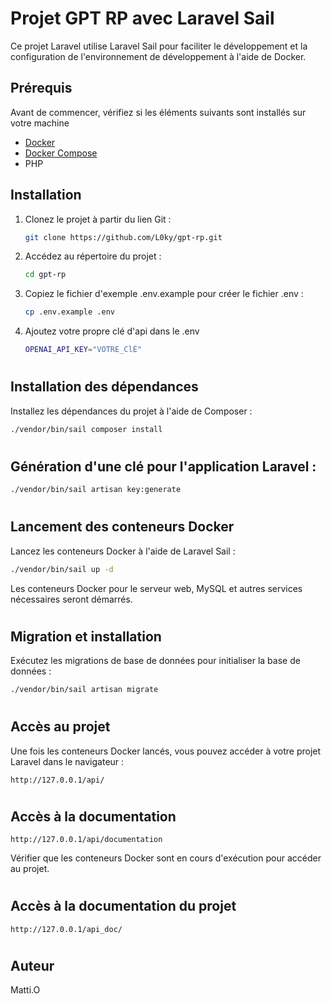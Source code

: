# Projet GPT RP avec Laravel Sail

Ce projet Laravel utilise Laravel Sail pour faciliter le développement et la configuration de l'environnement de développement à l'aide de Docker.

## Prérequis

Avant de commencer, vérifiez si les éléments suivants sont installés sur votre machine

-   [Docker](https://www.docker.com/)
-   [Docker Compose](https://docs.docker.com/compose/)
-   PHP

## Installation

1.  Clonez le projet à partir du lien Git :

    ```bash
    git clone https://github.com/L0ky/gpt-rp.git
    ```

2.  Accédez au répertoire du projet :

    ```bash
    cd gpt-rp
    ```

3.  Copiez le fichier d'exemple .env.example pour créer le fichier .env :

    ```bash
    cp .env.example .env
    ```

4.  Ajoutez votre propre clé d'api dans le .env

    ```bash
    OPENAI_API_KEY="VOTRE_ClÉ"
    ```

#

## Installation des dépendances

Installez les dépendances du projet à l'aide de Composer :

```bash
./vendor/bin/sail composer install
```

#

## Génération d'une clé pour l'application Laravel :

```bash
./vendor/bin/sail artisan key:generate
```

#

## Lancement des conteneurs Docker

Lancez les conteneurs Docker à l'aide de Laravel Sail :

```bash
./vendor/bin/sail up -d
```

Les conteneurs Docker pour le serveur web, MySQL et autres services nécessaires seront démarrés.

#

## Migration et installation

Exécutez les migrations de base de données pour initialiser la base de données :

```bash
./vendor/bin/sail artisan migrate
```

#

## Accès au projet

Une fois les conteneurs Docker lancés, vous pouvez accéder à votre projet Laravel dans le navigateur :

```arduino
http://127.0.0.1/api/
```

#

## Accès à la documentation

```arduino
http://127.0.0.1/api/documentation
```

Vérifier que les conteneurs Docker sont en cours d'exécution pour accéder au projet.

#

## Accès à la documentation du projet

```arduino
http://127.0.0.1/api_doc/
```

#

## Auteur

Matti.O
